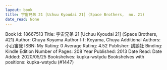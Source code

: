 ```yaml
---
layout: book
title: 宇宙兄弟 21 [Uchuu Kyoudai 21] (Space Brothers,  no. 21)
date_read: None
---
```


Book Id: 18667513
Title: 宇宙兄弟 21 [Uchuu Kyoudai 21] (Space Brothers, #21)
Author: Chuya Koyama
Author l-f: Koyama, Chuya
Additional Authors: 小山宙哉
ISBN: 
My Rating: 0
Average Rating: 4.52
Publisher: 講談社
Binding: Kindle Edition
Number of Pages: 208
Year Published: 2013
Date Read: 
Date Added: 2020/05/25
Bookshelves: kupka-wstydu
Bookshelves with positions: kupka-wstydu (#1447)

